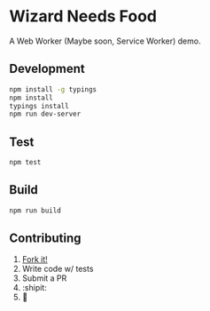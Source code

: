 # Wizard Needs Food

A Web Worker (Maybe soon, Service Worker) demo.

## Development

``` bash
npm install -g typings
npm install
typings install
npm run dev-server
```

## Test

``` bash
npm test
```

## Build

```bash
npm run build
```

## Contributing

1. [Fork it!](https://github.com/niftyn8/wizardmon-needs-food-client/fork)
2. Write code w/ tests
3. Submit a PR
4. :shipit:
5. :information_desk_person: